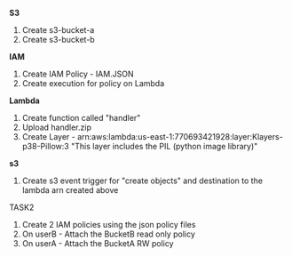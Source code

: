 ****S3****
1. Create s3-bucket-a
2. Create s3-bucket-b

****IAM****
1. Create IAM Policy - IAM.JSON
2. Create execution for policy on Lambda

****Lambda****
1. Create function called "handler"
2. Upload handler.zip
3. Create Layer - arn:aws:lambda:us-east-1:770693421928:layer:Klayers-p38-Pillow:3
     "This layer includes the PIL (python image library)"

****s3****
1. Create s3 event trigger for "create objects" and destination to the lambda arn created above


TASK2
1. Create 2 IAM policies using the json policy files 
2. On userB - Attach the BucketB read only policy
3. On userA - Attach the BucketA RW policy



